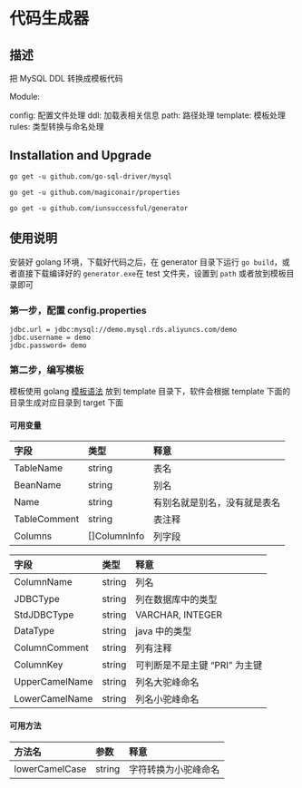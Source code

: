 # 代码生成器

## 描述

把 MySQL DDL 转换成模板代码

Module:

config: 配置文件处理
ddl: 加载表相关信息
path: 路径处理
template: 模板处理
rules: 类型转换与命名处理

## Installation and Upgrade

```
go get -u github.com/go-sql-driver/mysql

go get -u github.com/magiconair/properties

go get -u github.com/iunsuccessful/generator

```

## 使用说明

安装好 golang 环境，下载好代码之后，在 generator 目录下运行 `go build`，或者直接下载编译好的 `generator.exe`在 test 文件夹，设置到 `path` 或者放到模板目录即可

### 第一步，配置 config.properties

```
jdbc.url = jdbc:mysql://demo.mysql.rds.aliyuncs.com/demo
jdbc.username = demo
jdbc.password= demo
```

### 第二步，编写模板

模板使用 golang [模板语法](https://golang.org/pkg/text/template/) 放到 template 目录下，软件会根据 template 下面的目录生成对应目录到 target 下面

#### 可用变量

| 字段 | 类型 | 释意 |
|:--|:--|:--|
| TableName | string | 表名 |
| BeanName  | string | 别名 |
| Name | string | 有别名就是别名，没有就是表名 |
| TableComment | string | 表注释 |
| Columns | []ColumnInfo | 列字段 |

| 字段 | 类型 | 释意 |
|:--|:--|:--|
| ColumnName| string | 列名 |
| JDBCType | string | 列在数据库中的类型 |
| StdJDBCType | string | VARCHAR, INTEGER |
| DataType | string | java 中的类型 |
| ColumnComment | string | 列有注释 |
| ColumnKey | string | 可判断是不是主键 “PRI” 为主键 |
| UpperCamelName | string | 列名大驼峰命名 |
| LowerCamelName | string | 列名小驼峰命名 |

#### 可用方法

| 方法名 | 参数 | 释意 |
|:--|:--|:--|
| lowerCamelCase| string | 字符转换为小驼峰命名 |
